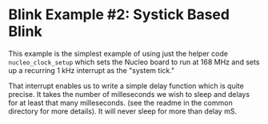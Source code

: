 # Blink Example #2: Systick Based Blink

This example is the simplest example of using just the helper code
`nucleo_clock_setup` which sets the Nucleo board to run at 168 MHz
and sets up a recurring 1 kHz interrupt as the "system tick."

That interrupt enables us to write a simple delay function which is
quite precise. It takes the number of milleseconds we wish to sleep
and delays for at least that many milleseconds. (see the readme in
the common directory for more details). It will never sleep for more
than delay mS.

